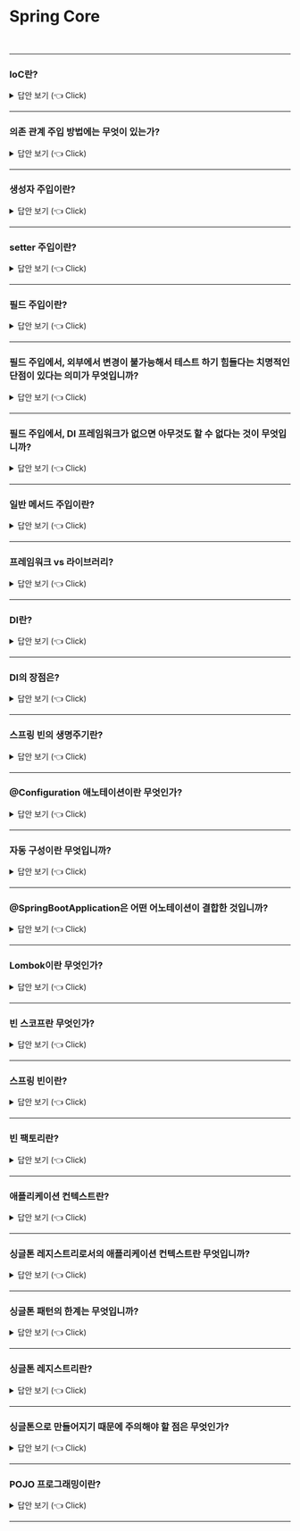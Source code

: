 # Spring Core
<br>


-----------------------

### IoC란?

<details>
   <summary> 답안 보기 (👈 Click)</summary>
<br />
   
+ IoC란 Inversion Of Control의 줄임말로, 프로그램의 제어권을 프레임워크가 가져가는 것을 의미합니다.  

[참고: 토비의 스프링]

+ IoC는 소프트웨어에서 자주 발견할 수 있는 일반적인 개념입니다. <br> 
  객체지향 설계나, 디자인 패턴, 컨테이너에서 동작하는 서버 기술을 사용한다면 자연스럽게 <br> 
  IoC를 적용하거나 그 원리로 동작하는 기술을 사용하게 될 것입니다. <br> 
  DaoFactory처럼 객체를 생성하고 관계를 맺어주는 등의 작업을 담당하는 기능을 일반화한 것이 스프링의 IoC 컨테이너입니다. <br> 
   
  한 가지 짚고 넘어갈 것은 여기서 사용하는 IoC라는 용어인데, IoC가 매우 느슨하게 정의돼서 폭넓게 사용되는 용어라는 점입니다. <br> 
  때문에 스프링을 IoC컨테이너라고만 해서는 스프링이 제공하는 기능의 특징을 명확하게 설명하지는 못합니다. <br> 
  
  스프링이 서블릿 컨테이너처럼 서버에서 동작하는 서비스 컨테이너라는 뜻인지, 아니면 단순히 IoC 개념이 적용된 <br> 
  템플릿 메소드 패턴을 이용해 만들어진 프레임워크인지 <br> 
  아니면 또 다른 IoC 특징을 지닌 기술이라는 것인지 파악하기 힘듭니다. <br> 
   
  그래서 새로운 용어를 만드는 데 탁월한 재능이 있는 몇몇 사람의 제안으로 스프링이 제공하는 IoC 방식을 핵심을 짚어주는 <br> 
  의존 관계 주입(Dependency Injection)이라는, 좀 더 의도가 명확히 드러나는 이름을 사용하기 시작했습니다. <br> 
  
  스프링 IoC 기능의 대표적인 동작 원리는 주로 의존관계 주입이라고 불립니다. <br> 
  물론 스프링이 컨테이너이고, 프레임워크이니 기본적인 동작 원리가 모두 IoC 방식이라고 할 수 있지만, <br> 
  스프링이 여타 프레임워크와 차별화돼서 제공해주는 기능은 의존관계 주입이라는 새로운 용어를 사용할 때 분명히 드러납니다. <br> 
  
  그래서 초기에는 주로 IoC 컨테이너라고 불리던 스프링이 지금은 의존관계 주입 컨테이너 또는 그 영문약자를 써서 <br> 
  DI 컨테이너라고 더 많이 불리고 있습니다. 
   
</details>

-----------------------

### 의존 관계 주입 방법에는 무엇이 있는가?

<details>
   <summary> 답안 보기 (👈 Click)</summary>
<br />
[참고: 김영한 스프링 코어]    
   
+ 생성자 주입, 수정자 주입(setter 주입), 필드 주입, 일반 메서드 주입 등이 있습니다.  
</details>

-----------------------

### 생성자 주입이란?

<details>
   <summary> 답안 보기 (👈 Click)</summary>
<br />
[참고: 김영한 스프링 코어]    
   
+ 이름 그대로 생성자를 통해서 주입을 받는 방식입니다. <br> 
  생성자 주입은 생성자 호출 시점에 딱 1번만 호출되는 것을 보장합니다. <br> 
  따라서 불변, 필수 의존 관계에 활용합니다. <br> 
  이 때, 생성자가 딱 1개만 있다면 @Autowired를 생략할 수 있습니다. 
</details>

-----------------------

### setter 주입이란?

<details>
   <summary> 답안 보기 (👈 Click)</summary>
<br />
[참고: 김영한 스프링 코어]    
   
+ setter라 불리는 필드의 값을 변경하는 수정자 메서드를 통해서 의존관계를 주입하는 방법입니다. <br> 
  선택, 변경 가능성이 있는 의존관계에 사용합니다. 
   
[참고: 토비의 스프링] 
   
+ 수정자 메소드는 외부에서 오브젝트 내부의 애트리뷰트 값을 변경하려는 용도로 주로 사용됩니다. <br> 
  메소드는 항상 set으로 시작합니다. 간단히 수정자라고 불리기도 합니다. <br> 
  수정자 메소드의 핵심 기능은 파라미터로 전달된 값을 보통 내부의 인스턴스 변수에 저장하는 것입니다. <br> 
  부가적으로 입력 값에 대한 검증이나 그 밖의 작업을 수행할 수도 있습니다. <br> 
  수정자 메소드는 외부로부터 제공받은 오브젝트 레퍼런스를 저장해뒀다가 <br> 
  내부의 메소드에서 사용하게 하는 DI 방식에서 활용하기에 적당합니다. 
   
</details>

-----------------------

### 필드 주입이란?

<details>
   <summary> 답안 보기 (👈 Click)</summary>
<br />
[참고: 김영한 스프링 코어]    
   
+ 이름 그대로 필드에 바로 주입하는 방법입니다. <br> 
  코드가 간결해서 많은 개발자들을 유혹하지만, 외부에서 변경이 불가능해서 테스트 하기 힘들다는 치명적인 단점이 있습니다. <br> 
  DI 프레임워크가 없으면 아무것도 할 수 없습니다. <br>  
   
</details>

-----------------------

### 필드 주입에서, 외부에서 변경이 불가능해서 테스트 하기 힘들다는 치명적인 단점이 있다는 의미가 무엇입니까?

<details>
   <summary> 답안 보기 (👈 Click)</summary>
<br />
[참고: 김영한 스프링 코어]    
   
+ 
   
</details>

-----------------------

### 필드 주입에서, DI 프레임워크가 없으면 아무것도 할 수 없다는 것이 무엇입니까?

<details>
   <summary> 답안 보기 (👈 Click)</summary>
<br />
[참고: 김영한 스프링 코어]    
   
+ 
   
</details>

-----------------------


### 일반 메서드 주입이란?

<details>
   <summary> 답안 보기 (👈 Click)</summary>
<br />
+ 일반 메서드를 통해서 주입 받을 수 있습니다. <br>
  한 번에 여러 필드를 주입 받을 수 있지만, 일반적으로 잘 사용하지 않습니다.  
   
</details>

-----------------------

### 프레임워크 vs 라이브러리?

<details>
   <summary> 답안 보기 (👈 Click)</summary>
<br />
+ 내가 작성한 코드의 제어권을 가져가는 것을 프레임워크라고 합니다. <br>
  반면, 라이브러리는 내가 작성한 코드의 제어권을 가져가지 않습니다. 
</details>

-----------------------

### DI란?

<details>
   <summary> 답안 보기 (👈 Click)</summary>
<br />
+ 실행 시점에 외부에서 실제 구현 객체를 생성하고, 클라이언트에 전달해서 클라이언트와 서버의 실제 의존 관계가 연결되는 것
</details>

-----------------------


### DI의 장점은?

<details>
   <summary> 답안 보기 (👈 Click)</summary>
<br />
+ DI를 사용하면 정적인 클래스 의존 관계를 변경하지 않고, 동적인 객체 의존 관계를 쉽게 변경할 수 있습니다. <br> 
  즉, 코드의 유연성과 유지보수성이 높아진다는 장점이 있습니다. 
</details>

-----------------------

### 스프링 빈의 생명주기란?

<details>
   <summary> 답안 보기 (👈 Click)</summary>
<br />
[참고: 김영한 스프링 핵심 원리] 
   
+ 데이터베이스 커넥션 풀이나, 네트워크 소켓처럼 애플리케이션 시작 시점에 필요한 연결을 미리 해두고, <br>
  애플리케이션 종료 시점에 연결을 모두 종료하는 작업을 진행하려면 <br> 
  객체의 초기화와 종료 작업이 필요합니다. 
   
  스프링 빈은 '객체 생성 -> 의존 관계 주입'의 라이프 사이클을 갖습니다. <br>
  즉, 스프링 빈은 객체를 생성하고 의존 관계 주입이 다 끝난 다음에야 필요한 데이터를 사용할 수 있는 준비가 완료됩니다. <br>
  따라서 초기화 작업은 의존관계 주입이 모두 완료되고 난 다음에 호출해야 합니다. <br> 
  그런데 개발자가 의존 관계 주입이 모두 완료된 시점을 어떻게 알 수 있을까? <br> 
   
  스프링은 의존관계 주입이 완료되면 스프링 빈에게 콜백 메서드를 통해서 초기화 시점을 알려주는 다양한 기능을 제공합니다. <br>
  또한, 스프링은 스프링 컨테이너가 종료되기 직전에 소멸 콜백을 줍니다. <br> 
  따라서 안전하게 종료 작업을 진행할 수 있습니다. 
   
  즉, 스프링 빈의 이벤트 라이프사이클은 다음과 같습니다. <br>
  스프링 컨테이너 생성 -> 스프링 빈 생성 -> 의존 관계 주입 -> 초기화 콜백 -> 사용 -> 소멸전 콜백 -> 스프링 종료  
</details>

-----------------------

### @Configuration 애노테이션이란 무엇인가?

<details>
   <summary> 답안 보기 (👈 Click)</summary>
<br />
[참고: 스프링 인 액션] 
   
+ @Configuration 애노테이션은 이것이 각 빈을 스프링 애플리케이션 컨텍스트에 제공하는 구성 클래스라는 것을 <br>
  스프링에게 알려줍니다. <br>
  구성 클래스의 메서드에는 @Bean 애노테이션이 저장되어 있으며, 이것은 각 메서드에서 반환되는 객체가 <br>
  애플리케이션 컨텍스트의 빈으로 추가되어야 한다는 것을 나타냅니다. 
</details>

-----------------------

### 자동 구성이란 무엇입니까?

<details>
   <summary> 답안 보기 (👈 Click)</summary>
<br />
[참고: 스프링 인 액션] 
   
+ 자동 구성은 자동 연결(autowiring)과 컴포넌트 검색(component scanning)이라는 스프링 기법을 기반으로 합니다. <br> 
  컴포넌트 검색을 사용하여 스프링은 자동으로 애플리케이션의 classpath에 지정된 컴포넌트를 찾은 후 <br>
  스프링 애플리케이션 컨텍스트의 빈으로 생성할 수 있습니다. <br> 
   
  또한, 스프링은 자동 연결을 사용하여 의존 관계가 있는 컴포넌트를 자동으로 다른 빈에 주입합니다. 
</details>

-----------------------

### @SpringBootApplication은 어떤 어노테이션이 결합한 것입니까?

<details>
   <summary> 답안 보기 (👈 Click)</summary>
<br />
[참고: 스프링 인 액션] 
   
+ @SpringBootConfiguration, @EnableAutoConfiguration, @ComponentScan이 세 가지가 결합한 것입니다. <br>
  
  @SpringBootConfiguration은 현재 클래스를 구성 클래스로 지정하는 역할을 합니다. <br> 
  이 애노테이션은 @Configuration 애노테이션의 특화된 형태입니다. <br> 
   
  @EnableAutoConfiguration은 스프링 부트 자동 구성을 활성화 합니다. <br> 
  이 애노테이션은 우리가 필요로 하는 컴포넌트들을 자동으로 구성하도록 합니다. <br> 
   
  @ComponentScan은 컴포넌트 검색을 활성화합니다. 이것은 @Component, @Controller, @Service 등의 애노테이션과 함께 <br> 
  클래스를 선언할 수 있게 해줍니다. <br>
  그러면 스프링은 자동으로 그런 클래스를 찾아 스프링 애플리케이션 컨텍스트에 컴포넌트로 등록합니다. <br> 
   
</details>

-----------------------

### Lombok이란 무엇인가?

<details>
   <summary> 답안 보기 (👈 Click)</summary>
<br />
[참고: 스프링 인 액션] 
   
+ Lombok은 생성자 혹은 게터, 세터 메서드 등을 런타임 시에 자동으로 생성하게 하는 라이브러리입니다. <br> 
  예를 들어, @Data 애노테이션을 지정하면 소스 코드에 누락된 final 속성들을 초기화하는 생성자는 물론이고, <br> 
  속성들의 게터와 세터 등을 생성하라고 Lombok에 알려줍니다. 
   
</details>

-----------------------


### 빈 스코프란 무엇인가?

<details>
   <summary> 답안 보기 (👈 Click)</summary>
<br />
[참고: spring-reference.pdf] 
   
+ 개발자는 특정 빈의 정의로부터 생성되는 객체에 어떤 의존성과 설정 값이 플러그인되는지 컨트롤 할 수 있을 뿐만 아니라, <br>
  객체의 스코프까지 컨트롤 할 수 있습니다. <br> 
  이러한 접근법은 매우 강력하고, 개발자가 자바 클래스 레벨에서 객체의 스코프를 '굽는' 대신, <br>
  설정을 통해 생성하는 객체의 스코프를 선택할 수 있는 유연성을 부여합니다. <br>    
   
  빈들은 여러 스코프 중 하나로 배포될 수 있도록 정의됩니다. <br> 
  스프링 프레임워크는 정확히 5개의 스코프를 지원합니다. <br> 
   
  그것은 싱글턴, 프로토타입, 리퀘스트, 세션, 글로벌 세션입니다.  

[참고: 토비의 스프링 p.111] 
   
+  스프링이 관리하는 오브젝트, 즉 빈이 생성되고, 존재하고 적용되는 범위에 대해 알아보자.
  스프링에서는 이것을 빈의 스코프(scope)라고 한다. 
  스프링 빈의 기본 스코프는 싱글톤이다. 싱글톤 스코프는 컨테이너 내에 한 개의 
  오브젝트만 만들어져서, 강제로 제거하지 않는 한 스프링 컨테이너가 존재하는 동안 계속 유지된다. 스프링에서 만들어지는 대부분의 빈은 싱글톤 스코프를 갖는다. 
   경우에 따라서는 싱글톤 외의 스코프를 가질 수 있다. 대표적으로 프로토타입 스코프가 있다.
   프로토타입은 싱글톤과 달리 컨테이너에 빈을 요청할 때마다 매번 새로운 오브젝트를 만들어준다.
   그 외에도 웹을 통해 새로운 HTTP 요청이 생길때마다 생성되는 요청(request) 스코프가 있고,
   웹의 세션과 스코프가 유사한 세션 스코프도 있다.
   스프링에서 만들어지는 빈의 스코프는 싱글톤 외에도 다양한 스코프를 사용할 수 있다.
   싱글톤 외의 빈의 스코프에 대해서는 10장에서 자세히 알아보겠다. 


</details>

-----------------------

### 스프링 빈이란?

<details>
   <summary> 답안 보기 (👈 Click)</summary>
<br />
[참고: 토비의 스프링 p.101] 
   
+ 
빈 또는 빈 오브젝트는 스프링이 IoC 방식으로 관리하는 오브젝트라는 뜻입니다.
관리되는 오브젝트라고 부르기도 합니다.
주의할 점은 스프링을 사용하는 애플리케이션에서 만들어지는 모든 오브젝트가 다 빈은
아니라는 사실입니다.
그 중에서 스프링이 직접 그 생성과 제어를 담당하는 오브젝트만을 빈이라고 부릅니다.
   
</details>

-----------------------

### 빈 팩토리란?

<details>
   <summary> 답안 보기 (👈 Click)</summary>
<br />
[참고: 토비의 스프링 p.101] 
   
+ 
스프링의 IoC를 담당하는 핵심 컨테이너를 가리킵니다.
빈을 등록하고, 생성하고, 조회하고 돌려주고, 그 외에 부가적인 빈을 관리하는 기능을 담당합니다.
보통은 이 빈 팩토리를 바로 사용하지 않고 이를 확장한 애플리케이션 컨텍스트를 이용합니다.
BeanFactory라고 붙여쓰면 빈 팩토리가 구현하고 있는 가장 기본적인 인터페이스의 이름이 됩니다.
이 인터페이스에 getBean()과 같은 메소드가 정의되어 있습니다.
   
</details>

-----------------------

### 애플리케이션 컨텍스트란?

<details>
   <summary> 답안 보기 (👈 Click)</summary>
<br />
[참고: 토비의 스프링 p.101] 
   
+ 
빈 팩토리를 확장한 IoC 컨테이너입니다. 빈을 등록하고 관리하는 기본적인 기능은 빈 팩토리와 동일합니다. 여기에 스프링이 제공하는 각종 부가 서비스를 추가로 제공합니다.

빈 팩토리라고 부를 때는 주로 빈의 생성과 제어의 관점에서 이야기하는 것이고,
애플리케이션 컨텍스트라고 할 때는 스프링이 제공하는 애플리케이션 지원 기능을 
모두 포함해서 이야기하는 것이라고 보면 됩니다. 
스프링에서는 애플리케이션 컨텍스트라는 용어를 빈 팩토리보다 더 많이 사용합니다.
ApplicationContext라고 적으면 애플리케이션 컨텍스트가 구현해야 하는 기본 인터페이스를
가리키는 것이기도 합니다. 
ApplicationContext는 BeanFactory를 상속합니다. 
   
</details>

-----------------------

### 싱글톤 레지스트리로서의 애플리케이션 컨텍스트란 무엇입니까?

<details>
   <summary> 답안 보기 (👈 Click)</summary>
<br />
[참고: 토비의 스프링 p.101] 
   
+ 애플리케이션 컨텍스트는 우리가 만들었던 오브젝트 팩토리와 비슷한 방식으로 동작하는 IoC 컨테이너입니다. 그러면서 동시에 이 애플리케이션 컨텍스트는 싱글톤을 저장하고 관리하는 싱글톤 레지스트리이기도 합니다. 

스프링은 기본적으로 별다른 설정을 하지 않으면 내부에서 생성하는 빈 오브젝트를 모두 싱글톤으로 만듭니다. 여기서 싱글톤이라는 것은 디자인 패턴에서 나오는 싱글톤 패턴과 비슷한 개념이지만, 그 구현 방법은 확연히 다릅니다. 

왜 스프링은 싱글톤으로 빈을 만드는 것일까? 이는 스프링이 주로 적용되는 대상이 자바 엔터프라이즈 기술을 사용하는 서버환경이기 때문이다. 물론 스프링으로 PC 등에서 동작하는 독립형 윈도우 프로그램 같은 걸 개발할 수도 있긴 하지만, 실제로는 극히 드물다.
태생적으로 스프링은 엔터프라이즈 시스템을 위해 고안된 기술이기 때문에 서버 환경에서 사용될 때, 그 가치가 있다. 실제로 스프링은 대부분 서버환경에서 사용된다.

스프링이 처음 설계됐던 대규모의 엔터프라이즈 서버환경은 서버 하나당 최대로 초당 수십에서 수백 번씩 브라우저나 여타 시스템으로부터의 요청을 받아 처리할 수 있는 높은 성능이 요구되는 환경이었다. 또 하나의 요청을 처리하기 위해 데이터 액세스 로직, 서비스 로직, 비즈니스 로직, 프레젠테이션 로직 등의 다양한 기능을 담당하는 오브젝트들이 참여하는 계층형 구조로 이뤄진 경우가 대부분이다. 비즈니스 로직도 복잡한 경우가 많다. 

그런데 매번 클라이언트에서 요청이 올 때마다 각 로직을 담당하는 오브젝트를 새로 만들어서 사용한다고 생각해보자. 요청 한 번에 5개의 오브젝트가 새로 만들어지고 초당 500개의 요청이 들어오면, 초당 2500개의 새로운 오브젝트가 생성된다. 1분이면 십오만 개, 한 시간이면 9백만 개의 새로운 오브젝트가 만들어진다. 아무리 자바의 오브젝트 생성과 가비지 컬렉션의 성능이 좋아졌다고 한들 이렇게 부하가 걸리면 서버가 감당하기 힘들다. 

그래서 엔터프라이즈 분야에서는 서비스 오브젝트라는 개념을 일찍부터 사용해왔다.
서블릿은 자바 엔터프라이즈 기술의 가장 기본이 되는 서비스 오브젝트라고 할 수 있다.
스펙에서 강제하진 않지만, 서블릿은 대부분 멀티스레드 환경에서 싱글톤으로 동작한다.
서블릿 클래스당 하나의 오브젝트만 만들어두고, 
사용자의 요청을 담당하는 여러 스레드에서 하나의 오브젝트를 공유해 동시에 사용한다. 

이렇게 애플리케이션 안에 제한된 수, 대개 한 개의 오브젝트만 만들어서 사용하는 것이
싱글톤 패턴의 원리다. 
따라서 서버환경에서는 서비스 싱글톤의 사용이 권장된다.
하지만 디자인 패턴에 소개된 싱글톤 패턴은 사용하기가 까다롭고 여러 가지 문제점이 있다. 
그래서 심지어 이런 싱글톤 패턴을 피해야 할 패턴이라는 의미로 안티패턴이라고 부르는 
사람도 있다. 


   
</details>

-----------------------
### 싱글톤 패턴의 한계는 무엇입니까?

<details>
   <summary> 답안 보기 (👈 Click)</summary>
<br />
[참고: 토비의 스프링 p.106] 
   
+ + 자바에서 싱글톤을 구현하는 방법은 보통 이렇다. 
  - 클래스 밖에서는 오브젝트를 생성하지 못하도록 생성자를 private으로 만든다
  - 생성된 싱글톤 오브젝트를 저장할 수 있는 자신과 같은 타입의 스태틱 필드를 정의한다 
  - 스태틱 팩토리 메소드인 getInstance()를 만들고, 이 메소드가 최초로 호출되는 
     시점에서 한 번만 오브젝트가 만들어지게 한다. 
     생성된 오브젝트는 스태틱 필드에 저장된다.
     또는 스태틱 필드의 초기값으로 오브젝트를 미리 만들어둘 수도 있다
  - 한 번 오브젝트(싱글톤)가 만들어지고 난 후에는 getInstance()를 통해
    이미 만들어져 스태틱 필드에 저장해둔 오브젝트를 넘겨준다.

UserDao를 전형적인 싱글톤 패턴을 이용해 만든다면 리스트 1-22와 같이 될 것이다.

public class UserDao{
    private static UserDao INSTANCE;

   private UserDao(ConnectionMaker connectionMaker){
         this.connectionMaker = connectionMaker; 
   } 

   public static synchronized UserDao getInstance(){
        if(INSTANCE == null) INSTANCE = new UserDao(???);
        return INSTANCE;
   }

}

일단 깔끔하게 정리했던 UserDao에 싱글톤을 위한 코드가 추가되고 나니
코드가 상당히 지저분해졌다는 느낌이 든다.
게다가 private으로 바뀐 생성자는 외부에서 호출할 수가 없기 때문에
DaoFactory에서 UserDao를 생성하며 ConnectionMaker 오브젝트를 넣어주는게
이제는 불가능해졌다.
여러모로 생각해봐도 지금까지 깔끔하게 개선해온 UserDao에 싱글톤 패턴을 도입하는 건
무리로 보인다.
일반적으로 싱글톤 패턴 구현 방식에는 다음과 같은 문제가 있다

1) private 생성자를 갖고 있기 때문에 상속할 수 없다
- 싱글톤 패턴은 생성자를 private으로 제한한다.
  오직 싱글톤 클래스 자신만이 자기 오브젝트를 만들도록 제한하는 것이다.
  문제는 private 생성자를 가진 클래스는 다른 생성자가 없다면
  상속이 불가능하다는 점이다.
  객체지향의 장점인 상속과 이를 이용한 다형성을 적용할 수 없다.
  기술적인 서비스만 제공하는 경우라면 상관 없겠지만, 
  애플리케이션의 로직을 담고 있는 일반 오브젝트의 경우 싱글톤으로 만들었을 때,
  객체지향적인 설계의 장점을 적용하기가 어렵다는 점은 심각한 문제다.
  또한, 상속과 다형성 같은 객체지향의 특징이 적용되지 않는 스태틱 필드와 메소드를 사용하는 
  것도 역시 동일한 문제를 발생시킨다. 

2) 싱글톤은 테스트하기가 힘들다
- 싱글톤은 테스트하기가 어렵거나 테스트 방법에 따라 아예 테스트가 불가능하다.
  싱글톤은 만들어지는 방식이 제한적이기 때문에 테스트에서 사용될 때 목 오브젝트 등으로
  대체하기가 힘들다. 싱글톤은 초기화 과정에서 생성자 등을 통해 사용할 오브젝트를
  다이내믹하게 주입하기도 힘들기 때문에 필요한 오브젝트는 직접 오브젝트를 만들어
  사용할 수 밖에 없다. 이런 경우 테스트용 오브젝트로 대체하기가 힘들다.
  다음 장에서 살펴보겠지만 테스트는 엔터프라이즈 개발의 핵심인데
  애플리케이션 코드를 싱글톤으로 만들면 테스트를 만드는데 지장이 있다는 건 큰 단점이다. 

3) 서버 환경에서는 싱글톤이 하나만 만들어지는 것을 보장하지 못한다
- 서버에서 클래스 로더를 어떻게 구성하고 있느냐에 따라서 싱글톤 클래스임에도
   하나 이상의 오브젝트가 만들어질 수 있다.
   따라서 자바 언어를 이용한 싱글톤 패턴 기법은 서버환경에서는 싱글톤이 꼭 보장된다고 
   볼 수 없다. 
   여러 개의 JVM에 분산돼서 설치가 되는 경우에도 각각 독립적으로 오브젝트가 생기기 때문에
   싱글톤으로서의 가치가 떨어진다.

4) 싱글톤의 사용은 전역 상태를 만들 수 있기 때문에 바람직하지 못하다
- 싱글톤은 사용하는 클라이언트가 정해져 있지 않다. 싱글톤의 스태틱 메소드를 이용해
   언제든지 싱글톤에 쉽게 접근할 수 있기 때문에
   애플리케이션 어디서든지 사용될 수 있고, 그러다 보면 자연스럽게 전역 상태로 사용되기 쉽다.
   아무 객체나 자유롭게 접근하고 수정하고 공유할 수 있는 전역 상태를 갖는 것은
   객체지향 프로그래밍에서는 권장되지 않는 프로그래밍 모델이다.
   그럼에도 싱글톤을 사용하면 그런 유혹에 빠지기 쉽다.
   그럴 바에는 아예 스태틱 필드와 메소드로만 구성된 클래스를 사용하는 편이 낫다. 

   
</details>

-----------------------


### 싱글톤 레지스트리란?

<details>
   <summary> 답안 보기 (👈 Click)</summary>
<br />
[참고: 토비의 스프링 p.108]    
   
+ 
+ 스프링은 서버 환경에서 싱글톤이 만들어져서 서비스 오브젝트 방식으로 사용되는 것은
   적극 지지한다. 하지만 자바의 기본적인 싱글톤 패턴의 구현 방식은 여러 가지 단점이
   있기 때문에, 스프링은 직접 싱글톤 형태의 오브젝트를 만들고 관리하는 기능을 제공한다.
   그것이 바로 싱글톤 레지스트리다.

- 스프링 컨테이너는 싱글톤을 생성하고, 관리하고 공급하는 싱글톤 관리 컨테이너이기도 하다.
   싱글톤 레지스트리의 장점은 스태틱 메소드와 private 생성자를 사용해야 하는 비정상적인
   클래스가 아니라 평범한 자바 클래스를 싱글톤으로 활용하게 해준다는 점이다.

   평범한 자바 클래스라도 IoC 방식의 컨테이너를 사용해서 생성과 관계 설정, 사용 등에 대한 
    제어권을 컨테이너에게 넘기면 손쉽게 싱글톤 방식으로 만들어져 관리되게 할 수 있다.
    오브젝트 생성에 관한 모든 권한은 IoC 기능을 제공하는 애플리케이션 컨텍스트에 있기
    때문이다. 

 - 스프링의 싱글톤 레지스트리 덕분에 싱글톤 방식으로 사용될 애플리케이션 클래스라도
   public 생성자를 가질 수 있다. 싱글톤으로 사용돼야 하는 환경이 아니라면 간단히 오브젝트를
   생성해서 사용할 수 있다. 따라서 테스트 환경에서 자유롭게 오브젝트를 만들 수 있고,
   테스트를 위한 목 오브젝트로 대체하는 것도 간단하다. 
   DaoFactory에서 UserDao에 ConnectionMaker 오브젝트를 사용하도록 관계를 설정해주듯이,
   생성자 파라미터를 이용해서 사용할 오브젝트를 넣어주게 할 수도 있다. 

- 가장 중요한 것은 싱글톤 패턴과 달리 스프링이 지지하는 객체지향적인 설계 방식과 원칙,
   디자인 패턴(싱글톤 패턴은 제외)등을 적용하는데 아무런 제약이 없다는 점이다.
   스프링은 IoC 컨테이너일 뿐만 아니라, 고전적인 싱글톤 패턴을 대신해서 
   싱글톤을 만들고 관리해주는 싱글톤 레지스트리라는 점을 기억해두자.
   스프링이 빈을 싱글톤으로 만드는 것은 결국 오브젝트의 생성 방법을 제어하는 
    IoC 컨테이너로서의 역할이다.

- 앞에서 코드를 통해 확인해봤듯이, 이미 UserDao는 스프링 IoC를 적용하면서
   싱글톤으로 만들어진다. 그래서 getBean()을 여러 번 호출해서 UserDao를 요청하더라도
   매번 동일한 오브젝트를 받게 된다. 만약 스프링 없이 DaoFactory만 사용한다면
   이렇게 싱글톤 방식으로 UserDao를 한 번만 만들어두고 매번 같은 오브젝트를 리턴하게 하려면
   DaoFactory가 상당히 지저분해질 것이다.

</details>

-----------------------


### 싱글톤으로 만들어지기 때문에 주의해야 할 점은 무엇인가?

<details>
   <summary> 답안 보기 (👈 Click)</summary>
<br />
[참고: 토비의 스프링 p.109]    
   
+ 
- 싱글톤은 멀티스레드 환경이라면 여러 스레드가 동시에 접근해서 사용할 수 있다
   따라서 상태 관리에 주의를 기울여야 한다.
   기본적으로 싱글톤이 멀티스레드 환경에서 서비스 형태의 오브젝트로 사용되는 경우에는
   상태 정보를 내부에 갖고 있지 않은 무상태(stateless) 방식으로 만들어져야 한다. 

- 다중 사용자의 요청을 한꺼번에 처리하는 스레드들이 동시에 싱글톤 오브젝트의 인스턴스
   변수를 수정하는 것은 매우 위험하다. 
   저장할 공간이 하나뿐이니 서로 값을 덮어쓰고 자신이 저장하지 않은 값을 읽어올 수 있기
   때문이다. 
  따라서 싱글톤은 기본적으로 인스턴스 필드의 값을 변경하고 유지하는 상태유지(stateful)
  방식으로 만들지 않는다. 이를 지키지 않으면 개발자 혼자서 개발하고 테스트할 때는 
   아무런 문제가 없겠지만, 서버에 배포되고 여러 사용자가 동시에 접속하면 데이터가 엉망이
   돼버리는 등의 심각한 문제가 발생할 것이다.
   물론 읽기전용의 값이라면 초기화 시점에서 인스턴스 변수에 저장해두고 
   공유하는 것은 아무 문제가 없다.


</details>

-----------------------

### POJO 프로그래밍이란?

<details>
   <summary> 답안 보기 (👈 Click)</summary>
<br />
   
+ IoC란 Inversion Of Control의 줄임말로, 프로그램의 제어권을 프레임워크가 가져가는 것을 의미합니다.  

[참고: 토비의 스프링 1권 p.732]

+ 
- 스프링의 목적은 애플리케이션 개발의 복잡합을 줄여주는 것 또는 효과적으로
  대응하게 해주는 것이라고 하면 맞는 말이긴 하지만 좀 추상적이다
   좀 더 기술적으로 스프링이 지향하는 목적이 무엇인지 정의해보자. 

- 스프링의 핵심 개발자들이 함께 쓴 'Professional Spring Framework'라는 책이 있다
   이 책에서 스프링 핵심 개발자들은 '스프링의 정수는 엔터프라이즈 서비스 기능을 POJO에
   제공하는 것'이라고 했다. 엔터프라이즈 서비스라고 하는 것은 보안, 트랜잭션과 같은 
   엔터프라이즈 시스템에서 요구되는 기술을 말한다.

- 이런 기술을 POJO에 제공한다는 말은, 뒤집어 생각해보면 엔터프라이즈 서비스 기술과
   POJO라는 애플리케이션 로직을 담은 코드를 분리했다는 뜻이기도 하다.
   '분리됐지만 반드시 필요한 엔터프라이즈 서비스 기술을 POJO 방식으로 개발된 
    애플리케이션 핵심 로직을 담은 코드에 제공한다'는 것이 스프링의 가장 강력한
    특징과 목표다. 

- 스프링의 핵심이 POJO 프로그래밍이라는 사실은 스프링의 핵심을 가장 나타내고 있다고
   알려진 그림 8-1의 스프링 삼각형을 통해서도 잘 알 수 있다.
   이 그림은 스프링 소스의 CTO인 아드리안 콜리어가 스프링의 핵심 개념을 설명하기 위해
   만들었다.

- 그림 8-1은 스프링으로 개발한 애플리케이션의 기본 구조를 보여준다.
   스프링 애플리케이션은 POJO를 이용해서 만든 애플리케이션 코드와,
   POJO가 어떻게 관계를 맺고 동작하는지를 정의해놓은 설계정보로 구분된다. 
   DI의 기본 아이디어는 유연하게 확장 가능한 오브젝트를 만들어두고,
   그 관계는 외부에서 다이내믹하게 설정해준다는 것이다.
   이런 DI의 개념을 애플리케이션 전반에 걸쳐 적용하는 것이
   스프링의 프로그래밍 모델이다.

- 스프링의 주요 기술인 IoC/DI, AOP와 PSA는 애플리케이션을 POJO로 개발할 수 있게 해주는
   가능 기술이라고 불린다.
   
</details>

-----------------------





